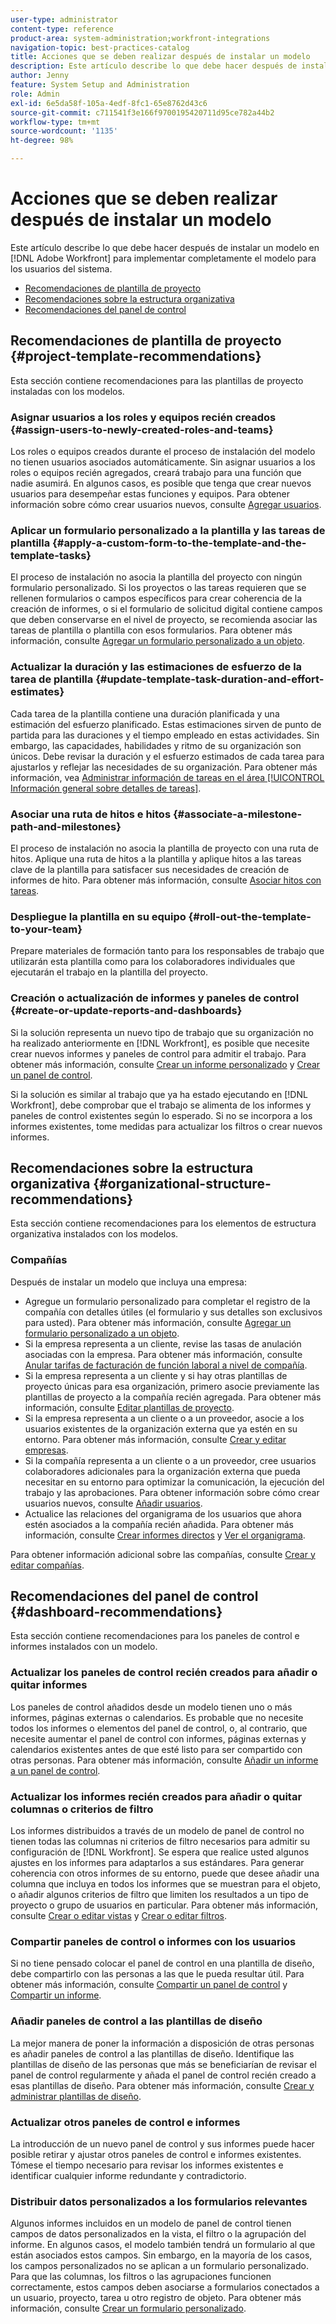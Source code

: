 ```yaml
---
user-type: administrator
content-type: reference
product-area: system-administration;workfront-integrations
navigation-topic: best-practices-catalog
title: Acciones que se deben realizar después de instalar un modelo
description: Este artículo describe lo que debe hacer después de instalar un modelo en  [!DNL Adobe Workfront]  para implementar completamente el modelo para los usuarios del sistema.
author: Jenny
feature: System Setup and Administration
role: Admin
exl-id: 6e5da58f-105a-4edf-8fc1-65e8762d43c6
source-git-commit: c711541f3e166f9700195420711d95ce782a44b2
workflow-type: tm+mt
source-wordcount: '1135'
ht-degree: 98%

---
```


# Acciones que se deben realizar después de instalar un modelo

Este artículo describe lo que debe hacer después de instalar un modelo en [!DNL Adobe Workfront] para implementar completamente el modelo para los usuarios del sistema.

* [Recomendaciones de plantilla de proyecto](#project-template-recommendations)
* [Recomendaciones sobre la estructura organizativa](#organizational-structure-recommendations)
* [Recomendaciones del panel de control](#dashboard-recommendations)

## Recomendaciones de plantilla de proyecto {#project-template-recommendations}

Esta sección contiene recomendaciones para las plantillas de proyecto instaladas con los modelos.

### Asignar usuarios a los roles y equipos recién creados {#assign-users-to-newly-created-roles-and-teams}

Los roles o equipos creados durante el proceso de instalación del modelo no tienen usuarios asociados automáticamente. Sin asignar usuarios a los roles o equipos recién agregados, creará trabajo para una función que nadie asumirá. En algunos casos, es posible que tenga que crear nuevos usuarios para desempeñar estas funciones y equipos. Para obtener información sobre cómo crear usuarios nuevos, consulte [Agregar usuarios](../../administration-and-setup/add-users/create-and-manage-users/add-users.md).

### Aplicar un formulario personalizado a la plantilla y las tareas de plantilla {#apply-a-custom-form-to-the-template-and-the-template-tasks}

El proceso de instalación no asocia la plantilla del proyecto con ningún formulario personalizado. Si los proyectos o las tareas requieren que se rellenen formularios o campos específicos para crear coherencia de la creación de informes, o si el formulario de solicitud digital contiene campos que deben conservarse en el nivel de proyecto, se recomienda asociar las tareas de plantilla o plantilla con esos formularios. Para obtener más información, consulte [Agregar un formulario personalizado a un objeto](../../workfront-basics/work-with-custom-forms/add-a-custom-form-to-an-object.md).

### Actualizar la duración y las estimaciones de esfuerzo de la tarea de plantilla {#update-template-task-duration-and-effort-estimates}

Cada tarea de la plantilla contiene una duración planificada y una estimación del esfuerzo planificado. Estas estimaciones sirven de punto de partida para las duraciones y el tiempo empleado en estas actividades. Sin embargo, las capacidades, habilidades y ritmo de su organización son únicos. Debe revisar la duración y el esfuerzo estimados de cada tarea para ajustarlos y reflejar las necesidades de su organización. Para obtener más información, vea [Administrar información de tareas en el área [!UICONTROL Información general sobre detalles de tareas]](../../manage-work/tasks/manage-tasks/task-information-in-overview.md).

### Asociar una ruta de hitos e hitos {#associate-a-milestone-path-and-milestones}

El proceso de instalación no asocia la plantilla de proyecto con una ruta de hitos. Aplique una ruta de hitos a la plantilla y aplique hitos a las tareas clave de la plantilla para satisfacer sus necesidades de creación de informes de hito. Para obtener más información, consulte [Asociar hitos con tareas](../../manage-work/tasks/manage-tasks/associate-milestones-with-tasks.md).

### Despliegue la plantilla en su equipo {#roll-out-the-template-to-your-team}

Prepare materiales de formación tanto para los responsables de trabajo que utilizarán esta plantilla como para los colaboradores individuales que ejecutarán el trabajo en la plantilla del proyecto.

### Creación o actualización de informes y paneles de control {#create-or-update-reports-and-dashboards}

Si la solución representa un nuevo tipo de trabajo que su organización no ha realizado anteriormente en [!DNL Workfront], es posible que necesite crear nuevos informes y paneles de control para admitir el trabajo. Para obtener más información, consulte [Crear un informe personalizado](../../reports-and-dashboards/reports/creating-and-managing-reports/create-custom-report.md) y [Crear un panel de control](../../reports-and-dashboards/dashboards/creating-and-managing-dashboards/create-dashboard.md).

Si la solución es similar al trabajo que ya ha estado ejecutando en [!DNL Workfront], debe comprobar que el trabajo se alimenta de los informes y paneles de control existentes según lo esperado. Si no se incorpora a los informes existentes, tome medidas para actualizar los filtros o crear nuevos informes.

## Recomendaciones sobre la estructura organizativa {#organizational-structure-recommendations}

Esta sección contiene recomendaciones para los elementos de estructura organizativa instalados con los modelos.

### Compañías

Después de instalar un modelo que incluya una empresa:

* Agregue un formulario personalizado para completar el registro de la compañía con detalles útiles (el formulario y sus detalles son exclusivos para usted). Para obtener más información, consulte [Agregar un formulario personalizado a un objeto](../../workfront-basics/work-with-custom-forms/add-a-custom-form-to-an-object.md).
* Si la empresa representa a un cliente, revise las tasas de anulación asociadas con la empresa. Para obtener más información, consulte [Anular tarifas de facturación de función laboral a nivel de compañía](../../administration-and-setup/set-up-workfront/organizational-setup/override-job-role-billing-rates-company-level.md).
* Si la empresa representa a un cliente y si hay otras plantillas de proyecto únicas para esa organización, primero asocie previamente las plantillas de proyecto a la compañía recién agregada. Para obtener más información, consulte [Editar plantillas de proyecto](../../manage-work/projects/create-and-manage-templates/edit-templates.md).
* Si la empresa representa a un cliente o a un proveedor, asocie a los usuarios existentes de la organización externa que ya estén en su entorno. Para obtener más información, consulte [Crear y editar empresas](../../administration-and-setup/set-up-workfront/organizational-setup/create-and-edit-companies.md).
* Si la compañía representa a un cliente o a un proveedor, cree usuarios colaboradores adicionales para la organización externa que pueda necesitar en su entorno para optimizar la comunicación, la ejecución del trabajo y las aprobaciones. Para obtener información sobre cómo crear usuarios nuevos, consulte [Añadir usuarios](../../administration-and-setup/add-users/create-and-manage-users/add-users.md).
* Actualice las relaciones del organigrama de los usuarios que ahora estén asociados a la compañía recién añadida. Para obtener más información, consulte [Crear informes directos](../../administration-and-setup/add-users/create-and-manage-users/create-direct-reports.md) y [Ver el organigrama](../../people-teams-and-groups/work-directly-with-others/view-the-org-chart.md).

Para obtener información adicional sobre las compañías, consulte [Crear y editar compañías](../../administration-and-setup/set-up-workfront/organizational-setup/create-and-edit-companies.md).

## Recomendaciones del panel de control {#dashboard-recommendations}

Esta sección contiene recomendaciones para los paneles de control e informes instalados con un modelo.

### Actualizar los paneles de control recién creados para añadir o quitar informes

Los paneles de control añadidos desde un modelo tienen uno o más informes, páginas externas o calendarios. Es probable que no necesite todos los informes o elementos del panel de control, o, al contrario, que necesite aumentar el panel de control con informes, páginas externas y calendarios existentes antes de que esté listo para ser compartido con otras personas. Para obtener más información, consulte [Añadir un informe a un panel de control](/help/quicksilver/reports-and-dashboards/dashboards/creating-and-managing-dashboards/add-report-dashboard.md).

### Actualizar los informes recién creados para añadir o quitar columnas o criterios de filtro

Los informes distribuidos a través de un modelo de panel de control no tienen todas las columnas ni criterios de filtro necesarios para admitir su configuración de [!DNL Workfront]. Se espera que realice usted algunos ajustes en los informes para adaptarlos a sus estándares. Para generar coherencia con otros informes de su entorno, puede que desee añadir una columna que incluya en todos los informes que se muestran para el objeto, o añadir algunos criterios de filtro que limiten los resultados a un tipo de proyecto o grupo de usuarios en particular. Para obtener más información, consulte [Crear o editar vistas](/help/quicksilver/reports-and-dashboards/reports/reporting-elements/create-edit-views.md) y [Crear o editar filtros](/help/quicksilver/reports-and-dashboards/reports/reporting-elements/create-filters.md).

### Compartir paneles de control o informes con los usuarios

Si no tiene pensado colocar el panel de control en una plantilla de diseño, debe compartirlo con las personas a las que le pueda resultar útil. Para obtener más información, consulte [Compartir un panel de control](/help/quicksilver/reports-and-dashboards/dashboards/creating-and-managing-dashboards/share-dashboard.md) y [Compartir un informe](/help/quicksilver/reports-and-dashboards/reports/creating-and-managing-reports/share-report.md).

### Añadir paneles de control a las plantillas de diseño

La mejor manera de poner la información a disposición de otras personas es añadir paneles de control a las plantillas de diseño. Identifique las plantillas de diseño de las personas que más se beneficiarían de revisar el panel de control regularmente y añada el panel de control recién creado a esas plantillas de diseño. Para obtener más información, consulte [Crear y administrar plantillas de diseño](/help/quicksilver/administration-and-setup/customize-workfront/use-layout-templates/create-and-manage-layout-templates.md).

### Actualizar otros paneles de control e informes

La introducción de un nuevo panel de control y sus informes puede hacer posible retirar y ajustar otros paneles de control e informes existentes. Tómese el tiempo necesario para revisar los informes existentes e identificar cualquier informe redundante y contradictorio.

### Distribuir datos personalizados a los formularios relevantes

Algunos informes incluidos en un modelo de panel de control tienen campos de datos personalizados en la vista, el filtro o la agrupación del informe. En algunos casos, el modelo también tendrá un formulario al que están asociados estos campos. Sin embargo, en la mayoría de los casos, los campos personalizados no se aplican a un formulario personalizado. Para que las columnas, los filtros o las agrupaciones funcionen correctamente, estos campos deben asociarse a formularios conectados a un usuario, proyecto, tarea u otro registro de objeto. Para obtener más información, consulte [Crear un formulario personalizado](/help/quicksilver/administration-and-setup/customize-workfront/create-manage-custom-forms/form-designer/design-a-form/design-a-form.md).
